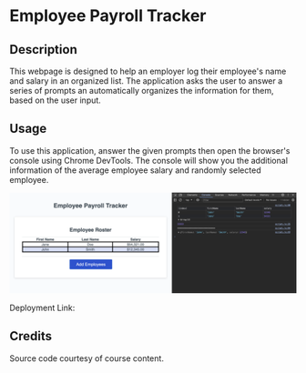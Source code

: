 # Employee Payroll Tracker

## Description

This webpage is designed to help an employer log their employee's name and salary in an organized list. The application asks the user to answer a series of prompts an automatically organizes the information for them, based on the user input.

## Usage

To use this application, answer the given prompts then open the browser's console using Chrome DevTools. The console will show you the additional information of the average employee salary and randomly selected employee.

![browser window labeled Employee Tracker with a form labeled Employee Roster logging first name, last name, and salary.](develop/assets/images/hw3-js-payroll-tracker-screenshot.png)

Deployment Link: 

## Credits
Source code courtesy of course content.
